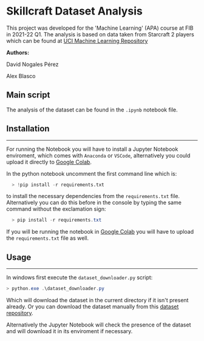 # **Skillcraft Dataset Analysis**

This project was developed for the 'Machine Learning' (APA) course at FIB in 2021-22 Q1. The analysis is based on data taken from Starcraft 2 players which can be found at [UCI Machine Learning Repository](http://archive.ics.uci.edu/ml/datasets/skillcraft1+master+table+dataset)

**Authors:**

David Nogales Pérez

Alex Blasco

## **Main script**

The analysis of the dataset can be found in the `.ipynb` notebook file.

## **Installation**

---------------
For running the Notebook you will have to install a Jupyter Notebook enviroment, which comes with `Anaconda` or `VSCode`, alternatively you could upload it directly to [Google Colab](https://colab.research.google.com).

In the python notebook uncomment the first command line which is:

```python
  > !pip install -r requirements.txt
```

to install the necessary dependencies from the `requirements.txt` file. Alternatively you can do this before in the console by typing the same command without the exclamation sign:

```powershell
  > pip install -r requirements.txt
```

If you will be running the notebook in [Google Colab](https://colab.research.google.com) you will have to upload the `requirements.txt` file as well.

## **Usage**

---------------

In windows first execute the `dataset_downloader.py` script:

```powershell
> python.exe .\dataset_downloader.py 
```

Which will download the dataset in the current directory if it isn't present already. Or you can download the dataset manually from this [dataset repository](http://archive.ics.uci.edu/ml/datasets/skillcraft1+master+table+dataset).

Alternatively the Jupyter Notebook will check the presence of the dataset and will download it in its enviroment if necessary.
